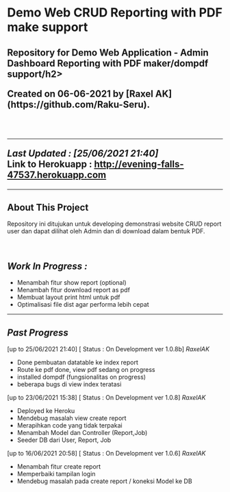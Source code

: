 # Demo Web CRUD Reporting with PDF make support

<h2>Repository for Demo Web Application - Admin Dashboard Reporting with PDF maker/dompdf support/h2>
<p>Created on 06-06-2021 by [Raxel AK] (https://github.com/Raku-Seru).</p>
<br>
<hr>
<em>Last Updated : [25/06/2021 21:40]</em>
<br>
Link to Herokuapp : <a href="http://evening-falls-47537.herokuapp.com">http://evening-falls-47537.herokuapp.com</a>
<hr>

## About This Project
<p>Repository ini ditujukan untuk developing demonstrasi website CRUD report user dan dapat dilihat oleh Admin dan di download dalam bentuk PDF.</p>
<br>

## <em> Work In Progress : </em>
<ul>
<li> Menambah fitur show report (optional)</li>
<li> Menambah fitur download report as pdf</li>
<li> Membuat layout print html untuk pdf</li>
<li> Optimalisasi file dist agar performa lebih cepat</li>
</ul>
<hr>

## <em> Past Progress </em>

[up to 25/06/2021 21:40] [ Status : On Development ver 1.0.8b] <em>RaxelAK</em>

+ Done pembuatan datatable ke index report
+ Route ke pdf done, view pdf sedang on progress
+ installed dompdf (fungsionalitas on progress)
+ beberapa bugs di view index teratasi

[up to 23/06/2021 15:38] [ Status : On Development ver 1.0.8] <em>RaxelAK</em>

+ Deployed ke Heroku
+ Mendebug masalah view create report
+ Merapihkan code yang tidak terpakai
+ Menambah Model dan Controller (Report,Job)
+ Seeder DB dari User, Report, Job

[up to 16/06/2021 20:58] [ Status : On Development ver 1.0.6] <em>RaxelAK</em>

+ Menambah fitur create report
+ Memperbaiki tampilan login
+ Mendebug masalah pada create report / koneksi Model ke DB